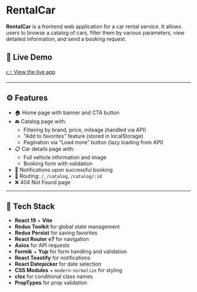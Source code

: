 # RentalCar

**RentalCar** is a frontend web application for a car rental service. It allows users to browse a catalog of cars, filter them by various parameters, view detailed information, and send a booking request.

## 🔗 Live Demo

[👉 View the live app](https://rental-car-iota-three.vercel.app/)

---

## ⚙️ Features

- 🏠 Home page with banner and CTA button
- 🚘 Catalog page with:
  - Filtering by brand, price, mileage (handled via API)
  - "Add to favorites" feature (stored in localStorage)
  - Pagination via "Load more" button (lazy loading from API)
- 📋 Car details page with:
  - Full vehicle information and image
  - Booking form with validation
- 🔔 Notifications upon successful booking
- 🧭 Routing: `/`, `/catalog`, `/catalog/:id`
- ❌ 404 Not Found page

---

## 🧰 Tech Stack

- **React 19** + **Vite**
- **Redux Toolkit** for global state management
- **Redux Persist** for saving favorites
- **React Router v7** for navigation
- **Axios** for API requests
- **Formik** + **Yup** for form handling and validation
- **React Toastify** for notifications
- **React Datepicker** for date selection
- **CSS Modules** + `modern-normalize` for styling
- **clsx** for conditional class names
- **PropTypes** for prop validation
